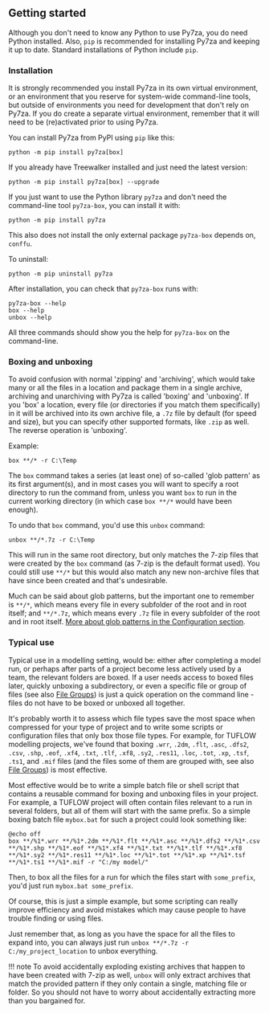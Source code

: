 ## Getting started

Although you don't need to know any Python to use Py7za, you do need Python installed. Also, `pip` is recommended for installing Py7za and keeping it up to date. Standard installations of Python include `pip`.

### Installation

It is strongly recommended you install Py7za in its own virtual environment, or an environment that you reserve for system-wide command-line tools, but outside of environments you need for development that don't rely on Py7za. If you do create a separate virtual environment, remember that it will need to be (re)activated prior to using Py7za. 

You can install Py7za from PyPI using `pip` like this:
```commandline
python -m pip install py7za[box]
```

If you already have Treewalker installed and just need the latest version:
```commandline
python -m pip install py7za[box] --upgrade
```

If you just want to use the Python library `py7za` and don't need the command-line tool `py7za-box`, you can install it with: 
```commandline
python -m pip install py7za
```
This also does not install the only external package `py7za-box` depends on, `conffu`.

To uninstall:
```commandline
python -m pip uninstall py7za
```

After installation, you can check that `py7za-box` runs with:
```commandline
py7za-box --help
box --help
unbox --help
```
All three commands should show you the help for `py7za-box` on the command-line.

### Boxing and unboxing

To avoid confusion with normal 'zipping' and 'archiving', which would take many or all the files in a location and package them in a single archive, archiving and unarchiving with Py7za is called 'boxing' and 'unboxing'. If you 'box' a location, every file (or directories if you match them specifically) in it will be archived into its own archive file, a `.7z` file by default (for speed and size), but you can specify other supported formats, like `.zip` as well. The reverse operation is 'unboxing'.

Example:
```commandline
box **/* -r C:\Temp
```
The `box` command takes a series (at least one) of so-called 'glob pattern' as its first argument(s), and in most cases you will want to specify a root directory to run the command from, unless you want `box` to run in the current working directory (in which case `box **/*` would have been enough).

To undo that `box` command, you'd use this `unbox` command:
```commandline
unbox **/*.7z -r C:\Temp
```
This will run in the same root directory, but only matches the 7-zip files that were created by the `box` command (as 7-zip is the default format used). You could still use `**/*` but this would also match any new non-archive files that have since been created and that's undesirable.

Much can be said about glob patterns, but the important one to remember is `**/*`, which means every file in every subfolder of the root and in root itself; and `**/*.7z`, which means every `.7z` file in every subfolder of the root and in root itself. [More about glob patterns in the Configuration section](../configuration/#glob-patterns).

### Typical use

Typical use in a modelling setting, would be: either after completing a model run, or perhaps after parts of a project become less actively used by a team, the relevant folders are boxed. If a user needs access to boxed files later, quickly unboxing a subdirectory, or even a specific file or group of files (see also [File Groups](../configuration/#glob-patterns)) is just a quick operation on the command line - files do not have to be boxed or unboxed all together.

It's probably worth it to assess which file types save the most space when compressed for your type of project and to write some scripts or configuration files that only box those file types. For example, for TUFLOW modelling projects, we've found that boxing `.wrr`, `.2dm`, `.flt`, `.asc`, `.dfs2`, `.csv`, `.shp`, `.eof`, `.xf4`, `.txt`, `.tlf`, `.xf8`, `.sy2`, `.res11`, `.loc`, `.tot`, `.xp`, `.tsf`, `.ts1`, and `.mif` files (and the files some of them are grouped with, see also [File Groups](../configuration/#file-groups)) is most effective.

Most effective would be to write a simple batch file or shell script that contains a reusable command for boxing and unboxing files in your project. For example, a TUFLOW project will often contain files relevant to a run in several folders, but all of them will start with the same prefix. So a simple boxing batch file `mybox.bat` for such a project could look something like:
```commandline
@echo off
box **/%1*.wrr **/%1*.2dm **/%1*.flt **/%1*.asc **/%1*.dfs2 **/%1*.csv **/%1*.shp **/%1*.eof **/%1*.xf4 **/%1*.txt **/%1*.tlf **/%1*.xf8 **/%1*.sy2 **/%1*.res11 **/%1*.loc **/%1*.tot **/%1*.xp **/%1*.tsf **/%1*.ts1 **/%1*.mif -r "C:/my model/"
```
Then, to box all the files for a run for which the files start with `some_prefix`, you'd just run `mybox.bat some_prefix`.

Of course, this is just a simple example, but some scripting can really improve efficiency and avoid mistakes which may cause people to have trouble finding or using files.

Just remember that, as long as you have the space for all the files to expand into, you can always just run `unbox **/*.7z -r C:/my_project_location` to unbox everything.

!!! note
    To avoid accidentally exploding existing archives that happen to have been created with 7-zip as well, `unbox` will only extract archives that match the provided pattern if they only contain a single, matching file or folder. So you should not have to worry about accidentally extracting more than you bargained for. 